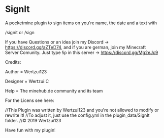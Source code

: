# SignIt
A pocketmine plugin to sign items on you're name, the date and a text with 

/signit <text wich should be on the item>
or 
/sign <text wich should be on the item>


If you have Questions or an idea join my Discord -> https://discord.gg/aZTeD74, and if you are german, join my Minecraft Server Comunity. Just type !ip in this server -> https://discord.gg/Mg2eJc9


Credits:

Author = Wertzui123

Designer = Wertzui C 

Help = The minehub.de community and its team


For the Licens see here:

//This Plugin was written by Wertzui123 and you're not allowed to modify or rewrite it!
//To adjust it, just use the config.yml in the plugin_data/SignIt folder.
//© 2019 Wertzui123


Have fun with my plugin!

